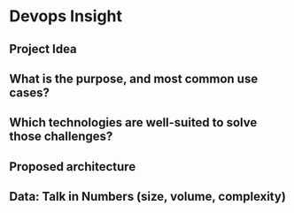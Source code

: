 # Devops Insight

## Project Idea 

## What is the purpose, and most common use cases?

## Which technologies are well-suited to solve those challenges? 

## Proposed architecture

## Data: Talk in Numbers (size, volume, complexity)
